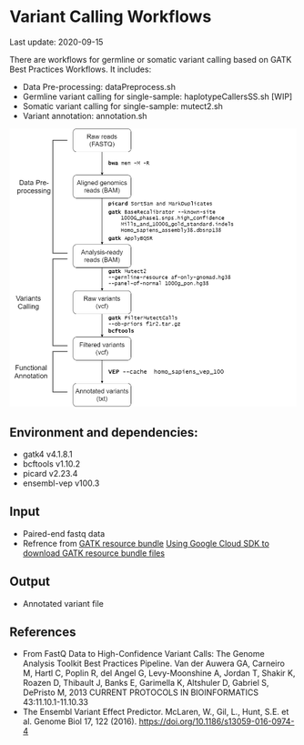 # Variant Calling Workflows
Last update: 2020-09-15

There are workflows for germline or somatic variant calling based on GATK Best Practices Workflows.
It includes:

* Data Pre-processing: dataPreprocess.sh
* Germline variant calling for single-sample: haplotypeCallersSS.sh [WIP]
* Somatic variant calling for single-sample: mutect2.sh
* Variant annotation: annotation.sh

![Somatic variant calling](somatic.png)

## Environment and dependencies:
* gatk4         v4.1.8.1
* bcftools      v1.10.2
* picard        v2.23.4
* ensembl-vep   v100.3

## Input
* Paired-end fastq data
* Refrence from [GATK resource bundle](https://gatk.broadinstitute.org/hc/en-us/articles/360035890811-Resource-bundle)
[Using Google Cloud SDK to download GATK resource bundle files](https://davetang.org/muse/2020/02/21/using-google-cloud-sdk-to-download-gatk-resource-bundle-files/)

## Output
* Annotated variant file

## References
* From FastQ Data to High-Confidence Variant Calls: The Genome Analysis Toolkit Best Practices Pipeline. Van der Auwera GA, Carneiro M, Hartl C, Poplin R, del Angel G, Levy-Moonshine A, Jordan T, Shakir K, Roazen D, Thibault J, Banks E, Garimella K, Altshuler D, Gabriel S, DePristo M, 2013 CURRENT PROTOCOLS IN BIOINFORMATICS 43:11.10.1-11.10.33
* The Ensembl Variant Effect Predictor. McLaren, W., Gil, L., Hunt, S.E. et al. Genome Biol 17, 122 (2016). https://doi.org/10.1186/s13059-016-0974-4
